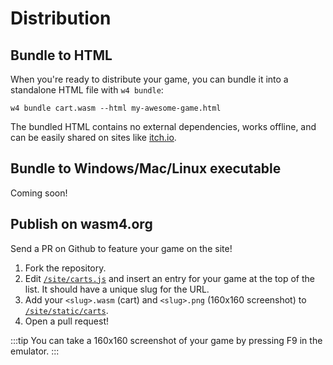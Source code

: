 # Distribution

## Bundle to HTML

When you're ready to distribute your game, you can bundle it into a standalone HTML file with `w4 bundle`:

```shell
w4 bundle cart.wasm --html my-awesome-game.html
```

The bundled HTML contains no external dependencies, works offline, and can be easily shared on sites like [itch.io](https://itch.io/).

## Bundle to Windows/Mac/Linux executable

Coming soon!

## Publish on wasm4.org

Send a PR on Github to feature your game on the site!

1. Fork the repository.
2. Edit [`/site/carts.js`](https://github.com/aduros/wasm4/blob/main/site/carts.js) and insert an entry
   for your game at the top of the list. It should have a unique slug for the URL.
3. Add your `<slug>.wasm` (cart) and `<slug>.png` (160x160 screenshot) to
   [`/site/static/carts`](https://github.com/aduros/wasm4/tree/main/site/static/carts).
4. Open a pull request!

:::tip
You can take a 160x160 screenshot of your game by pressing F9 in the emulator.
:::
